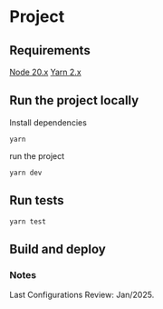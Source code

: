 # Project
>

## Requirements

[Node 20.x](https://nodejs.org/en/download)
[Yarn 2.x](https://classic.yarnpkg.com/lang/en/docs/install)

## Run the project locally

Install dependencies

```
yarn
```

run the project

```
yarn dev
```

## Run tests

```
yarn test
```

## Build and deploy

### Notes

Last Configurations Review: Jan/2025.
